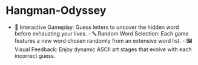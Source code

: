 # Hangman-Odyssey
- 🎯 Interactive Gameplay: Guess letters to uncover the hidden word before exhausting your lives. - 🔤 Random Word Selection: Each game features a new word chosen randomly from an extensive word list. - 🖼️ Visual Feedback: Enjoy dynamic ASCII art stages that evolve with each incorrect guess.
